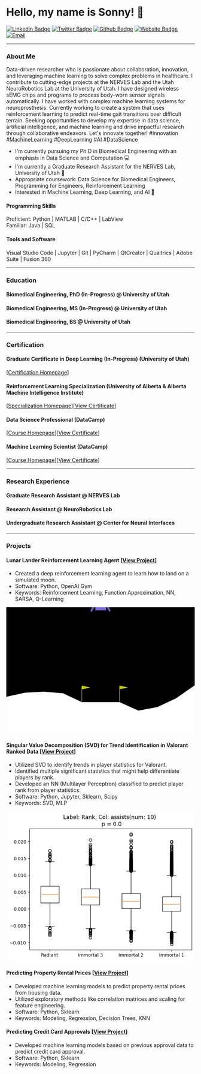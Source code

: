<h1 align = "left"> Hello, my name is Sonny! 🐣 </h1>

[![Linkedin Badge](https://img.shields.io/badge/-Sonny_Jones-blue?style=for-the-badge&logo=Linkedin&logoColor=white)](https://www.linkedin.com/in/sonnyjoness/)
[![Twitter Badge](https://img.shields.io/badge/-Sonny_Jones-1DA1F2?style=for-the-badge&logo=twitter&logoColor=white)](https://twitter.com/sonny_joness)
[![Github Badge](https://img.shields.io/badge/-Sonny_Jones-3A3B3C?style=for-the-badge&logo=github&logoColor=white)](https://github.com/sonnyjones123)
[![Website Badge](https://img.shields.io/badge/-NERVES_Lab-8A2BE2?style=for-the-badge&logo=squarespace&logoColor=white)](https://nerves.bme.utah.edu/)
[![Email](https://img.shields.io/badge/-Email-0072C6?style=for-the-badge&logo=outlook&logoColor=white)](mailto:sonny.jones@utah.edu)

---

### About Me

Data-driven researcher who is passionate about collaboration, innovation, and leveraging machine learning to solve complex problems in healthcare. I contribute to cutting-edge projects at the NERVES Lab and the Utah NeuroRobotics Lab at the University of Utah. I have designed wireless sEMG chips and programs to process body-worn sensor signals automatically. I have worked with complex machine learning systems for neuroprosthesis. Currently working to create a system that uses reinforcement learning to predict real-time gait transitions over difficult terrain. Seeking opportunities to develop my expertise in data science, artificial intelligence, and machine learning and drive impactful research through collaborative endeavors. Let's innovate together! #Innovation #MachineLearning #DeepLearning #AI #DataScience

- I'm currently pursuing my Ph.D in Biomedical Engineering with an emphasis in Data Science and Computation 💻
- I'm currently a Graduate Research Assistant for the NERVES Lab, University of Utah 🧠
- Appropriate coursework: Data Science for Biomedical Engineers, Programming for Engineers, Reinforcement Learning
- Interested in Machine Learning, Deep Learning, and AI 🦾

#### Programming Skills  
Proficient: Python | MATLAB | C/C++ | LabView  
Familiar: Java | SQL

#### Tools and Software  
Visual Studio Code | Jupyter | Git | PyCharm | QtCreator | Qualtrics | Adobe Suite | Fusion 360

---

### Education
#### Biomedical Engineering, PhD (In-Progress) @ University of Utah  
#### Biomedical Engineering, MS (In-Progress) @ University of Utah   
#### Biomedical Engineering, BS @ University of Utah  

---

### Certification
#### Graduate Certificate in Deep Learning (In-Progress) (University of Utah)  
[[Certification Homepage](https://www.cs.utah.edu/graduate/academic-programs/certificate-programs/graduate-certificate-in-deep-learning/)]  
#### Reinforcement Learning Specialization (University of Alberta & Alberta Machine Intelligence Institute)  
[[Specialization Homepage](https://www.coursera.org/specializations/reinforcement-learning)][[View Certificate](https://www.coursera.org/verify/specialization/CWUW9VCJAC87)]  
#### Data Science Professional (DataCamp)  
[[Course Homepage](https://www.datacamp.com/tracks/data-scientist-professional-with-python)][[View Certificate](https://www.datacamp.com/certificate/DS0020609141286)]  
#### Machine Learning Scientist (DataCamp)  
[[Course Homepage](https://www.datacamp.com/tracks/machine-learning-scientist-with-python)][[View Certificate](https://www.datacamp.com/completed/statement-of-accomplishment/track/8b3cc836625f4ce083af49e5f01d0038ee2aeee7)]  

---
  
### Research Experience
#### Graduate Research Assistant @ NERVES Lab  
#### Research Assistant @ NeuroRobotics Lab  
#### Undergraduate Research Assistant @ Center for Neural Interfaces  

---
  
### Projects

#### Lunar Lander Reinforcement Learning Agent [[View Project](https://www.coursera.org/learn/complete-reinforcement-learning-system)]  
- Created a deep reinforcement learning agent to learn how to land on a simulated moon.
- Software: Python, OpenAI Gym
- Keywords: Reinforcement Learning, Function Approximation, NN, SARSA, Q-Learning

![](docs/assets/lunar_lander.gif)

#### Singular Value Decomposition (SVD) for Trend Identification in Valorant Ranked Data [[View Project](https://github.com/sonnyjones123/ValorantDataSVD)]
- Utilized SVD to identify trends in player statistics for Valorant.
- Identified multiple significant statistics that might help differentiate players by rank.
- Developed an NN (Multilayer Perceptron) classified to predict player rank from player statistics. 
- Software: Python, Jupyter, Sklearn, Scipy
- Keywords: SVD, MLP

![](docs/assets/assists.png)

#### Predicting Property Rental Prices [[View Project](https://app.datacamp.com/workspace/w/1a7460a2-c399-4343-9a48-6d6856768055)]
- Developed machine learning models to predict property rental prices from housing data.
- Utilized exploratory methods like correlation matrices and scaling for feature engineering. 
- Software: Python, Sklearn
- Keywords: Modeling, Regression, Decision Trees, KNN  

#### Predicting Credit Card Approvals [[View Project](https://app.datacamp.com/workspace/w/09444c1a-dc78-4525-a510-0a9b048331e3)] 
- Developed machine learning models based on previous approval data to predict credit card approval.
- Software: Python, Sklearn
- Keywords: Modeling, Regression
